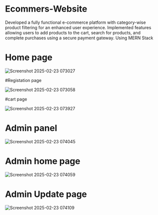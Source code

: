 # Ecommers-Website
Developed a fully functional e-commerce platform with category-wise product filtering for an enhanced user experience. Implemented features allowing users to add products to the cart, search for products, and complete purchases using a secure payment gateway. Using MERN Stack
# Home page
![Screenshot 2025-02-23 073027](https://github.com/user-attachments/assets/0629471e-6a58-4891-8807-bdd6215bed10)

#Registation page

![Screenshot 2025-02-23 073058](https://github.com/user-attachments/assets/f0ad985b-28d8-4a76-a17a-f77e23899ccb)


#cart page

![Screenshot 2025-02-23 073927](https://github.com/user-attachments/assets/1321da86-c7cf-460e-bf23-490cbfa22656)

# Admin panel
![Screenshot 2025-02-23 074045](https://github.com/user-attachments/assets/a1ff9778-40f6-4e3f-8036-ac7dc91782b3)

# Admin home page


![Screenshot 2025-02-23 074059](https://github.com/user-attachments/assets/00c4bbfa-6ddd-4dc9-b0c2-10b193be4855)

# Admin Update page
![Screenshot 2025-02-23 074109](https://github.com/user-attachments/assets/e35bfa13-0915-401f-8e37-cb8ac433c905)




